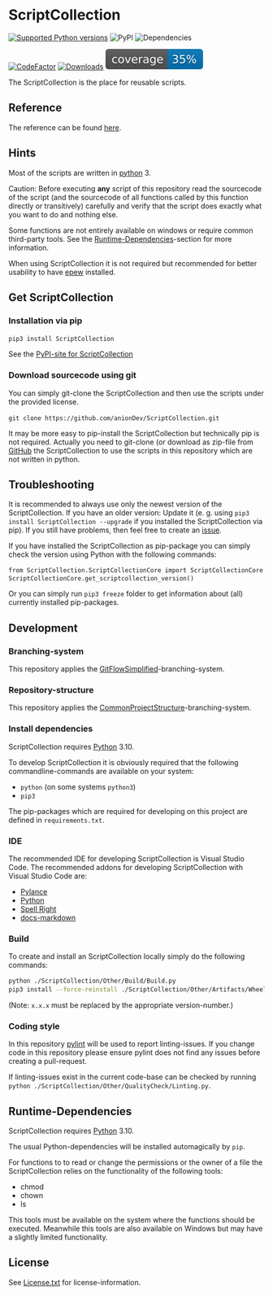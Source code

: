 # ScriptCollection

[![Supported Python versions](https://img.shields.io/pypi/pyversions/ScriptCollection.svg)](https://pypi.org/project/ScriptCollection/)
![PyPI](https://img.shields.io/pypi/v/ScriptCollection)
![Dependencies](https://img.shields.io/librariesio/github/anionDev/ScriptCollection)

[![CodeFactor](https://www.codefactor.io/repository/github/aniondev/scriptcollection/badge/main)](https://www.codefactor.io/repository/github/aniondev/scriptcollection/overview/main)
[![Downloads](https://pepy.tech/badge/scriptcollection)](https://pepy.tech/project/scriptcollection)
![Coverage](./ScriptCollection/Other/Resources/TestCoverageBadges/badge_shieldsio_linecoverage_blue.svg)

The ScriptCollection is the place for reusable scripts.

## Reference

The reference can be found [here](https://aniondev.github.io/ScriptCollectionReference/index.html).

## Hints

Most of the scripts are written in [python](https://www.python.org) 3.

Caution: Before executing **any** script of this repository read the sourcecode of the script (and the sourcecode of all functions called by this function directly or transitively) carefully and verify that the script does exactly what you want to do and nothing else.

Some functions are not entirely available on windows or require common third-party tools. See the [Runtime-Dependencies](#Runtime-Dependencies)-section for more information.

When using ScriptCollection it is not required but recommended for better usability to have [epew](https://github.com/anionDev/Epew) installed.

## Get ScriptCollection

### Installation via pip

`pip3 install ScriptCollection`

See the [PyPI-site for ScriptCollection](https://pypi.org/project/ScriptCollection)

### Download sourcecode using git

You can simply git-clone the ScriptCollection and then use the scripts under the provided license.

`git clone https://github.com/anionDev/ScriptCollection.git`

It may be more easy to pip-install the ScriptCollection but technically pip is not required. Actually you need to git-clone (or download as zip-file from [GitHub](https://github.com/anionDev/ScriptCollection) the ScriptCollection to use the scripts in this repository which are not written in python.

## Troubleshooting

It is recommended to always use only the newest version of the ScriptCollection. If you have an older version: Update it (e. g. using `pip3 install ScriptCollection --upgrade` if you installed the ScriptCollection via pip). If you still have problems, then feel free to create an [issue](https://github.com/anionDev/ScriptCollection/issues).

If you have installed the ScriptCollection as pip-package you can simply check the version using Python with the following commands:

```lang-bash
from ScriptCollection.ScriptCollectionCore import ScriptCollectionCore
ScriptCollectionCore.get_scriptcollection_version()
```

Or you can simply run `pip3 freeze` folder to get information about (all) currently installed pip-packages.

## Development

### Branching-system

This repository applies the [GitFlowSimplified](https://github.com/anionDev/ProjectTemplates/blob/main/Templates/Conventions/BranchingSystem/GitFlowSimplified.md)-branching-system.

### Repository-structure

This repository applies the [CommonProjectStructure](https://github.com/anionDev/ProjectTemplates/blob/main/Templates/Conventions/RepositoryStructure/CommonProjectStructure/CommonProjectStructure.md)-branching-system.

### Install dependencies

ScriptCollection requires [Python](https://www.python.org) 3.10.

To develop ScriptCollection it is obviously required that the following commandline-commands are available on your system:

- `python` (on some systems `python3`)
- `pip3`

The pip-packages which are required for developing on this project are defined in `requirements.txt`.

### IDE

The recommended IDE for developing ScriptCollection is Visual Studio Code.
The recommended addons for developing ScriptCollection with Visual Studio Code are:

- [Pylance](https://marketplace.visualstudio.com/items?itemName=ms-python.vscode-pylance)
- [Python](https://marketplace.visualstudio.com/items?itemName=ms-python.python)
- [Spell Right](https://marketplace.visualstudio.com/items?itemName=ban.spellright)
- [docs-markdown](https://marketplace.visualstudio.com/items?itemName=docsmsft.docs-markdown)

### Build

To create and install an ScriptCollection locally simply do the following commands:

```bash
python ./ScriptCollection/Other/Build/Build.py
pip3 install --force-reinstall ./ScriptCollection/Other/Artifacts/Wheel/ScriptCollection-x.x.x-py3-none-any.whl
```

(Note: `x.x.x` must be replaced by the appropriate version-number.)

### Coding style

In this repository [pylint](https://pylint.org/) will be used to report linting-issues.
If you change code in this repository please ensure pylint does not find any issues before creating a pull-request.

If linting-issues exist in the current code-base can be checked by running `python ./ScriptCollection/Other/QualityCheck/Linting.py`.

## Runtime-Dependencies

ScriptCollection requires [Python](https://www.python.org) 3.10.

The usual Python-dependencies will be installed automagically by `pip`.

For functions to to read or change the permissions or the owner of a file the ScriptCollection relies on the functionality of the following tools:

- chmod
- chown
- ls

This tools must be available on the system where the functions should be executed. Meanwhile this tools are also available on Windows but may have a slightly limited functionality.

## License

See [License.txt](https://raw.githubusercontent.com/anionDev/ScriptCollection/main/License.txt) for license-information.
